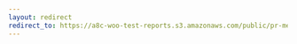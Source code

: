 ```yaml
---
layout: redirect
redirect_to: https://a8c-woo-test-reports.s3.amazonaws.com/public/pr-merge/45407/api/index.html
---
```

